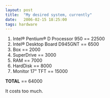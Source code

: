 ```yaml
---
layout: post
title:  "My desired system, currently"
date:   2006-02-15 18:25:00
tags: hardware
---
```


1. Intel® Pentium® D Processor 950 == 22500
2. Intel® Desktop Board D945GNT == 6500
3. Box == 2000
4. SuperDrive == 3000
5. RAM == 7000
6. HardDisk == 8000
7. Monitor 17" TFT == 15000

**TOTAL** == 64000

It costs too much.
